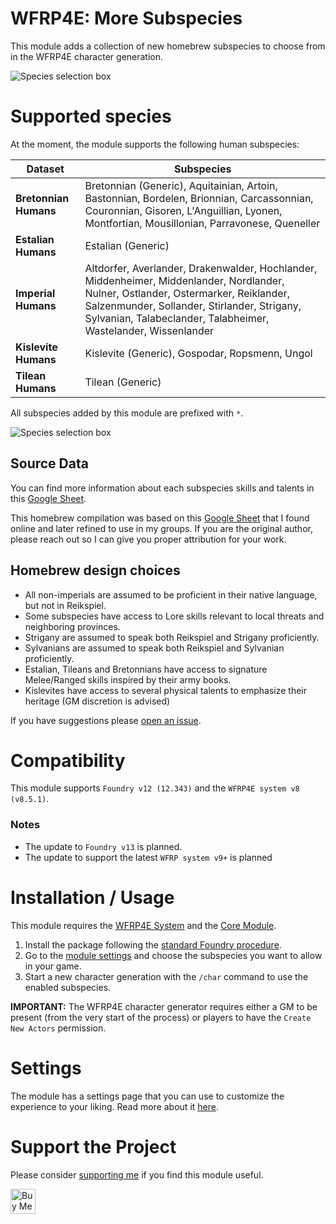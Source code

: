 # WFRP4E: More Subspecies

This module adds a collection of new homebrew subspecies to choose from in the WFRP4E character generation.

![Species selection box](https://raw.githubusercontent.com/mcavallo/foundry-vtt-wfrp4e-more-subspecies/master/.github/docs/cover.jpg)

# Supported species

At the moment, the module supports the following human subspecies:

<!-- prettier-ignore -->
| Dataset | Subspecies |
| --- | --- |
| **Bretonnian Humans** | Bretonnian (Generic), Aquitainian, Artoin, Bastonnian, Bordelen, Brionnian, Carcassonnian, Couronnian, Gisoren, L'Anguillian, Lyonen, Montfortian, Mousillonian, Parravonese, Queneller |
| **Estalian Humans** | Estalian (Generic) |
| **Imperial Humans** | Altdorfer, Averlander, Drakenwalder, Hochlander, Middenheimer, Middenlander, Nordlander, Nulner, Ostlander, Ostermarker, Reiklander, Salzenmunder, Sollander, Stirlander, Strigany, Sylvanian, Talabeclander, Talabheimer, Wastelander, Wissenlander |
| **Kislevite Humans** | Kislevite (Generic), Gospodar, Ropsmenn, Ungol |
| **Tilean Humans** | Tilean (Generic) |

All subspecies added by this module are prefixed with `*`.

![Species selection box](https://raw.githubusercontent.com/mcavallo/foundry-vtt-wfrp4e-more-subspecies/master/.github/docs/prefixed-subspecies.jpg)

## Source Data

You can find more information about each subspecies skills and talents in this [Google Sheet](https://docs.google.com/spreadsheets/d/1SU834rU3BHtLv57bYg7TLZKWghYfZ5KHy2GjJ9fHbno/edit#gid=0).

This homebrew compilation was based on this [Google Sheet](https://docs.google.com/spreadsheets/d/1ehSmNG95dfgvZm1PxrzC5gCiPzBIbq2VwllN-APT3kc/edit#gid=0) that I found online and later refined to use in my groups. If you are the original author, please reach out so I can give you proper attribution for your work.

## Homebrew design choices

- All non-imperials are assumed to be proficient in their native language, but not in Reikspiel.
- Some subspecies have access to Lore skills relevant to local threats and neighboring provinces.
- Strigany are assumed to speak both Reikspiel and Strigany proficiently.
- Sylvanians are assumed to speak both Reikspiel and Sylvanian proficiently.
- Estalian, Tileans and Bretonnians have access to signature Melee/Ranged skills inspired by their army books.
- Kislevites have access to several physical talents to emphasize their heritage (GM discretion is advised)

If you have suggestions please [open an issue](https://github.com/mcavallo/foundry-vtt-wfrp4e-more-subspecies/issues/new).

# Compatibility

This module supports `Foundry v12 (12.343)` and the `WFRP4E system v8 (v8.5.1)`.

### Notes

- The update to `Foundry v13` is planned.
- The update to support the latest `WFRP system v9+` is planned
 
# Installation / Usage

This module requires the [WFRP4E System](https://foundryvtt.com/packages/wfrp4e) and the [Core Module](https://cubicle7games.com/warhammer-fantasy-roleplay-foundry-core-module).

1. Install the package following the [standard Foundry procedure](https://foundryvtt.wiki/en/basics/Modules).
2. Go to the [module settings](https://github.com/mcavallo/foundry-vtt-wfrp4e-more-subspecies/wiki/Settings#enabled-datasets) and choose the subspecies you want to allow in your game.
3. Start a new character generation with the `/char` command to use the enabled subspecies.

**IMPORTANT:** The WFRP4E character generator requires either a GM to be present (from the very start of the process) or players to have the `Create New Actors` permission.

# Settings

The module has a settings page that you can use to customize the experience to your liking. Read more about it [here](https://github.com/mcavallo/foundry-vtt-wfrp4e-more-subspecies/wiki/Settings).

# Support the Project

Please consider [supporting me](https://www.buymeacoffee.com/ikindred) if you find this module useful.

<a href="https://www.buymeacoffee.com/ikindred" target="_blank"><img src="https://cdn.buymeacoffee.com/buttons/v2/default-yellow.png" alt="Buy Me A Coffee" height="40"></a>
